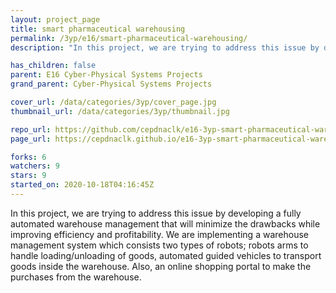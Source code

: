 ```yaml
---
layout: project_page
title: smart pharmaceutical warehousing
permalink: /3yp/e16/smart-pharmaceutical-warehousing/
description: "In this project, we are trying to address this issue by developing a fully automated warehouse management that will minimize the drawbacks while improving efficiency and profitability. We are implementing a warehouse management system which consists two types of robots; robots arms to handle loading/unloading of goods, automated guided vehicles to transport goods inside the warehouse. Also, an online shopping portal to make the purchases from the warehouse."

has_children: false
parent: E16 Cyber-Physical Systems Projects
grand_parent: Cyber-Physical Systems Projects

cover_url: /data/categories/3yp/cover_page.jpg
thumbnail_url: /data/categories/3yp/thumbnail.jpg

repo_url: https://github.com/cepdnaclk/e16-3yp-smart-pharmaceutical-warehousing
page_url: https://cepdnaclk.github.io/e16-3yp-smart-pharmaceutical-warehousing

forks: 6
watchers: 9
stars: 9
started_on: 2020-10-18T04:16:45Z
---
```

In this project, we are trying to address this issue by developing a fully automated warehouse management that will minimize the drawbacks while improving efficiency and profitability. We are implementing a warehouse management system which consists two types of robots; robots arms to handle loading/unloading of goods, automated guided vehicles to transport goods inside the warehouse. Also, an online shopping portal to make the purchases from the warehouse.

